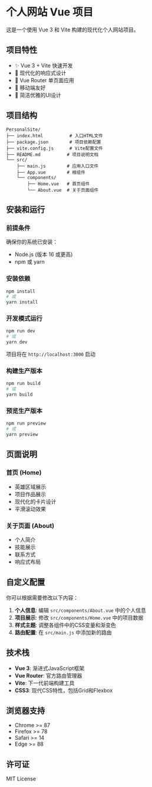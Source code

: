 # 个人网站 Vue 项目

这是一个使用 Vue 3 和 Vite 构建的现代化个人网站项目。

## 项目特性

- ✨ Vue 3 + Vite 快速开发
- 🎨 现代化的响应式设计
- 🚀 Vue Router 单页面应用
- 📱 移动端友好
- 🎯 简洁优雅的UI设计

## 项目结构

```
PersonalSite/
├── index.html          # 入口HTML文件
├── package.json        # 项目依赖配置
├── vite.config.js      # Vite配置文件
├── README.md          # 项目说明文档
└── src/
    ├── main.js        # 应用入口文件
    ├── App.vue        # 根组件
    └── components/
        ├── Home.vue   # 首页组件
        └── About.vue  # 关于页面组件
```

## 安装和运行

### 前提条件

确保你的系统已安装：
- Node.js (版本 16 或更高)
- npm 或 yarn

### 安装依赖

```bash
npm install
# 或
yarn install
```

### 开发模式运行

```bash
npm run dev
# 或
yarn dev
```

项目将在 `http://localhost:3000` 启动

### 构建生产版本

```bash
npm run build
# 或
yarn build
```

### 预览生产版本

```bash
npm run preview
# 或
yarn preview
```

## 页面说明

### 首页 (Home)
- 英雄区域展示
- 项目作品展示
- 现代化的卡片设计
- 平滑滚动效果

### 关于页面 (About)
- 个人简介
- 技能展示
- 联系方式
- 响应式布局

## 自定义配置

你可以根据需要修改以下内容：

1. **个人信息**: 编辑 `src/components/About.vue` 中的个人信息
2. **项目展示**: 修改 `src/components/Home.vue` 中的项目数据
3. **样式主题**: 调整各组件中的CSS变量和渐变色
4. **路由配置**: 在 `src/main.js` 中添加新的路由

## 技术栈

- **Vue 3**: 渐进式JavaScript框架
- **Vue Router**: 官方路由管理器
- **Vite**: 下一代前端构建工具
- **CSS3**: 现代CSS特性，包括Grid和Flexbox

## 浏览器支持

- Chrome >= 87
- Firefox >= 78
- Safari >= 14
- Edge >= 88

## 许可证

MIT License